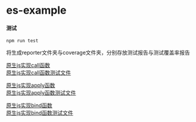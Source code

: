 # es-example

#### 测试
```
npm run test
```
将生成reporter文件夹与coverage文件夹，分别存放测试报告与测试覆盖率报告

[原生js实现call函数](./javascript/myCall.js) \
[原生js实现call函数测试文件](./test/javascript/myCall.test.js)

[原生js实现apply函数](./javascript/myApply.js) \
[原生js实现apply函数测试文件](./test/javascript/myApply.test.js)

[原生js实现bind函数](./javascript/myBind.js) \
[原生js实现bind函数测试文件](./test/javascript/myBind.test.js)

